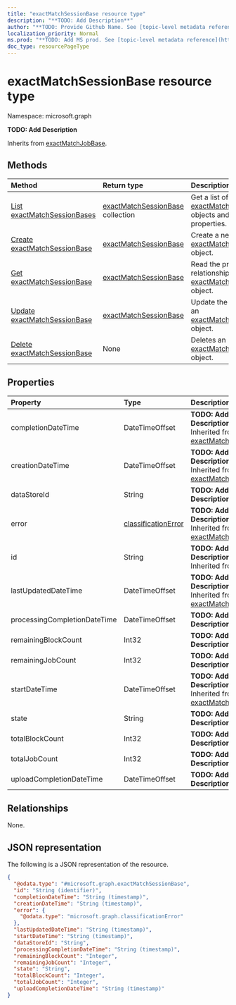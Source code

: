 ```yaml
---
title: "exactMatchSessionBase resource type"
description: "**TODO: Add Description**"
author: "**TODO: Provide Github Name. See [topic-level metadata reference](https://msgo.azurewebsites.net/add/document/guidelines/metadata.html#topic-level-metadata)**"
localization_priority: Normal
ms.prod: "**TODO: Add MS prod. See [topic-level metadata reference](https://msgo.azurewebsites.net/add/document/guidelines/metadata.html#topic-level-metadata)**"
doc_type: resourcePageType
---
```


# exactMatchSessionBase resource type

Namespace: microsoft.graph



**TODO: Add Description**


Inherits from [exactMatchJobBase](../resources/exactmatchjobbase.md).

## Methods
|Method|Return type|Description|
|:---|:---|:---|
|[List exactMatchSessionBases](../api/exactmatchsessionbase-list.md)|[exactMatchSessionBase](../resources/exactmatchsessionbase.md) collection|Get a list of the [exactMatchSessionBase](../resources/exactmatchsessionbase.md) objects and their properties.|
|[Create exactMatchSessionBase](../api/exactmatchsessionbase-create.md)|[exactMatchSessionBase](../resources/exactmatchsessionbase.md)|Create a new [exactMatchSessionBase](../resources/exactmatchsessionbase.md) object.|
|[Get exactMatchSessionBase](../api/exactmatchsessionbase-get.md)|[exactMatchSessionBase](../resources/exactmatchsessionbase.md)|Read the properties and relationships of an [exactMatchSessionBase](../resources/exactmatchsessionbase.md) object.|
|[Update exactMatchSessionBase](../api/exactmatchsessionbase-update.md)|[exactMatchSessionBase](../resources/exactmatchsessionbase.md)|Update the properties of an [exactMatchSessionBase](../resources/exactmatchsessionbase.md) object.|
|[Delete exactMatchSessionBase](../api/exactmatchsessionbase-delete.md)|None|Deletes an [exactMatchSessionBase](../resources/exactmatchsessionbase.md) object.|

## Properties
|Property|Type|Description|
|:---|:---|:---|
|completionDateTime|DateTimeOffset|**TODO: Add Description** Inherited from [exactMatchJobBase](../resources/exactmatchjobbase.md)|
|creationDateTime|DateTimeOffset|**TODO: Add Description** Inherited from [exactMatchJobBase](../resources/exactmatchjobbase.md)|
|dataStoreId|String|**TODO: Add Description**|
|error|[classificationError](../resources/classificationerror.md)|**TODO: Add Description** Inherited from [exactMatchJobBase](../resources/exactmatchjobbase.md)|
|id|String|**TODO: Add Description** Inherited from [entity](../resources/entity.md)|
|lastUpdatedDateTime|DateTimeOffset|**TODO: Add Description** Inherited from [exactMatchJobBase](../resources/exactmatchjobbase.md)|
|processingCompletionDateTime|DateTimeOffset|**TODO: Add Description**|
|remainingBlockCount|Int32|**TODO: Add Description**|
|remainingJobCount|Int32|**TODO: Add Description**|
|startDateTime|DateTimeOffset|**TODO: Add Description** Inherited from [exactMatchJobBase](../resources/exactmatchjobbase.md)|
|state|String|**TODO: Add Description**|
|totalBlockCount|Int32|**TODO: Add Description**|
|totalJobCount|Int32|**TODO: Add Description**|
|uploadCompletionDateTime|DateTimeOffset|**TODO: Add Description**|

## Relationships
None.

## JSON representation
The following is a JSON representation of the resource.
<!-- {
  "blockType": "resource",
  "keyProperty": "id",
  "@odata.type": "microsoft.graph.exactMatchSessionBase",
  "baseType": "microsoft.graph.exactMatchJobBase",
  "openType": false
}
-->
``` json
{
  "@odata.type": "#microsoft.graph.exactMatchSessionBase",
  "id": "String (identifier)",
  "completionDateTime": "String (timestamp)",
  "creationDateTime": "String (timestamp)",
  "error": {
    "@odata.type": "microsoft.graph.classificationError"
  },
  "lastUpdatedDateTime": "String (timestamp)",
  "startDateTime": "String (timestamp)",
  "dataStoreId": "String",
  "processingCompletionDateTime": "String (timestamp)",
  "remainingBlockCount": "Integer",
  "remainingJobCount": "Integer",
  "state": "String",
  "totalBlockCount": "Integer",
  "totalJobCount": "Integer",
  "uploadCompletionDateTime": "String (timestamp)"
}
```

